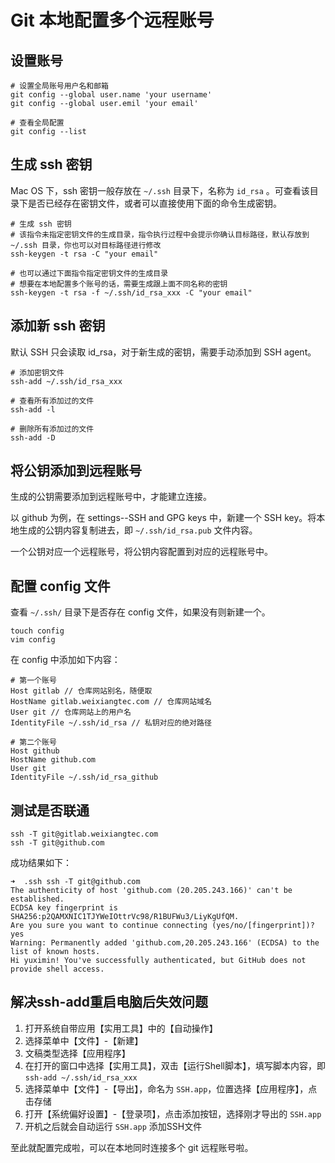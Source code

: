 # Git 本地配置多个远程账号

## 设置账号

```shell
# 设置全局账号用户名和邮箱
git config --global user.name 'your username'
git config --global user.emil 'your email'

# 查看全局配置
git config --list
```

## 生成 ssh 密钥

Mac OS 下，ssh 密钥一般存放在 `~/.ssh` 目录下，名称为 `id_rsa` 。可查看该目录下是否已经存在密钥文件，或者可以直接使用下面的命令生成密钥。

```shell
# 生成 ssh 密钥
# 该指令未指定密钥文件的生成目录，指令执行过程中会提示你确认目标路径，默认存放到 ~/.ssh 目录，你也可以对目标路径进行修改
ssh-keygen -t rsa -C "your email"

# 也可以通过下面指令指定密钥文件的生成目录
# 想要在本地配置多个账号的话，需要生成跟上面不同名称的密钥
ssh-keygen -t rsa -f ~/.ssh/id_rsa_xxx -C "your email"
```

## 添加新 ssh 密钥

默认 SSH 只会读取 id_rsa，对于新生成的密钥，需要手动添加到 SSH agent。

```shell
# 添加密钥文件
ssh-add ~/.ssh/id_rsa_xxx

# 查看所有添加过的文件
ssh-add -l

# 删除所有添加过的文件
ssh-add -D
```

## 将公钥添加到远程账号

生成的公钥需要添加到远程账号中，才能建立连接。

以 github 为例，在 settings--SSH and GPG keys 中，新建一个 SSH key。将本地生成的公钥内容复制进去，即 `~/.ssh/id_rsa.pub` 文件内容。

一个公钥对应一个远程账号，将公钥内容配置到对应的远程账号中。

## 配置 config 文件

查看 `~/.ssh/` 目录下是否存在 config 文件，如果没有则新建一个。

```shell
touch config
vim config
```

在 config 中添加如下内容：

```
# 第一个账号
Host gitlab // 仓库网站别名，随便取
HostName gitlab.weixiangtec.com // 仓库网站域名
User git // 仓库网站上的用户名
IdentityFile ~/.ssh/id_rsa // 私钥对应的绝对路径

# 第二个账号
Host github
HostName github.com
User git
IdentityFile ~/.ssh/id_rsa_github
```

## 测试是否联通

```shell
ssh -T git@gitlab.weixiangtec.com
ssh -T git@github.com
```

成功结果如下：

```shell
➜  .ssh ssh -T git@github.com
The authenticity of host 'github.com (20.205.243.166)' can't be established.
ECDSA key fingerprint is SHA256:p2QAMXNIC1TJYWeIOttrVc98/R1BUFWu3/LiyKgUfQM.
Are you sure you want to continue connecting (yes/no/[fingerprint])? yes
Warning: Permanently added 'github.com,20.205.243.166' (ECDSA) to the list of known hosts.
Hi yuximin! You've successfully authenticated, but GitHub does not provide shell access.
```

## 解决ssh-add重启电脑后失效问题

1. 打开系统自带应用【实用工具】中的【自动操作】
2. 选择菜单中【文件】-【新建】
3. 文稿类型选择【应用程序】
4. 在打开的窗口中选择【实用工具】，双击【运行Shell脚本】，填写脚本内容，即 `ssh-add ~/.ssh/id_rsa_xxx`
5. 选择菜单中【文件】-【导出】，命名为 `SSH.app`，位置选择【应用程序】，点击存储
6. 打开【系统偏好设置】-【登录项】，点击添加按钮，选择刚才导出的 `SSH.app`
7. 开机之后就会自动运行 `SSH.app` 添加SSH文件

至此就配置完成啦，可以在本地同时连接多个 git 远程账号啦。
